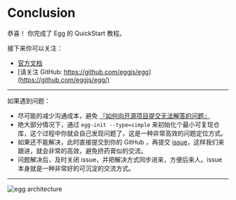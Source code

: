 # Conclusion

恭喜！ 你完成了 Egg 的 QuickStart 教程。

接下来你可以关注：

- [官方文档](https://eggjs.app/zh-cn/intro/quickstart.html)
- [请关注 GitHub: https://github.com/eggjs/egg](https://github.com/eggjs/egg/)

---

如果遇到问题：

- 尽可能的减少沟通成本，避免 [『如何向开源项目提交无法解答的问题』](https://zhuanlan.zhihu.com/p/25795393)
- 绝大部分情况下，通过 `egg-init --type=simple` 来初始化个最小可复现仓库，这个过程中你就会自己发现问题了，这是一种非常高效的问题定位方式。
- 如果还不能解决，此时直接提交到你的 GitHub ，再提交 [issue](https://github.com/eggjs/egg/issues)，这样我们来跟进，就会非常的高效，避免挤药膏似的交流。
- 问题解决后，及时关闭 issue，并把解决方式同步进来，方便后来人。issue 本身就是一种非常好的可沉淀的交流方式。

---

![egg architecture](https://user-images.githubusercontent.com/227713/30511136-355f40ec-9b05-11e7-89af-017633e54a1d.png)